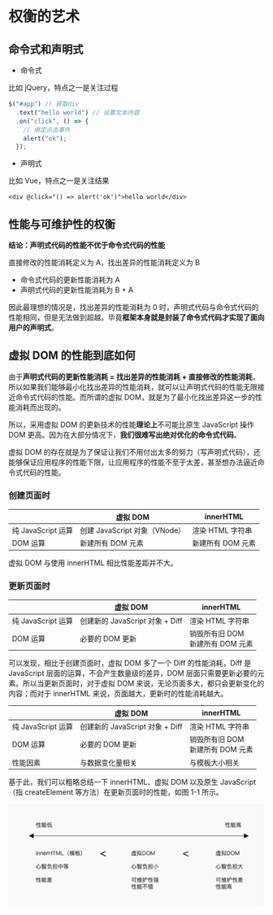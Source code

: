 # 权衡的艺术

## 命令式和声明式

- 命令式

比如 jQuery，特点之一是关注过程

```javascript
$("#app") // 获取div
  .text("hello world") // 设置文本内容
  .on("click", () => {
    // 绑定点击事件
    alert("ok");
  });
```

- 声明式

比如 Vue，特点之一是关注结果

```vue
<div @click="() => alert('ok')">hello world</div>
```

## 性能与可维护性的权衡

**结论：声明式代码的性能不优于命令式代码的性能**

直接修改的性能消耗定义为 A，找出差异的性能消耗定义为 B

- 命令式代码的更新性能消耗为 A
- 声明式代码的更新性能消耗为 B + A

因此最理想的情况是，找出差异的性能消耗为 0 时，声明式代码与命令式代码的性能相同，但是无法做到超越。毕竟**框架本身就是封装了命令式代码才实现了面向用户的声明式**。

## 虚拟 DOM 的性能到底如何

由于**声明式代码的更新性能消耗 = 找出差异的性能消耗 + 直接修改的性能消耗**，所以如果我们能够最小化找出差异的性能消耗，就可以让声明式代码的性能无限接近命令式代码的性能。而所谓的虚拟 DOM，就是为了最小化找出差异这一步的性能消耗而出现的。

所以，采用虚拟 DOM 的更新技术的性能**理论上**不可能比原生 JavaScript 操作 DOM 更高。因为在大部分情况下，**我们很难写出绝对优化的命令式代码**。

虚拟 DOM 的存在就是为了保证让我们不用付出太多的努力（写声明式代码），还能够保证应用程序的性能下限，让应用程序的性能不至于太差，甚至想办法逼近命令式代码的性能。

### 创建页面时

|                    | 虚拟 DOM                      | innerHTML         |
| ------------------ | ----------------------------- | ----------------- |
| 纯 JavaScript 运算 | 创建 JavaScript 对象（VNode） | 渲染 HTML 字符串  |
| DOM 运算           | 新建所有 DOM 元素             | 新建所有 DOM 元素 |

虚拟 DOM 与使用 innerHTML 相比性能差距并不大。

### 更新页面时

|                    | 虚拟 DOM                        | innerHTML                            |
| ------------------ | ------------------------------- | ------------------------------------ |
| 纯 JavaScript 运算 | 创建新的 JavaScript 对象 + Diff | 渲染 HTML 字符串                     |
| DOM 运算           | 必要的 DOM 更新                 | 销毁所有旧 DOM <br>新建所有 DOM 元素 |

可以发现，相比于创建页面时，虚拟 DOM 多了一个 Diff 的性能消耗，Diff 是 JavaScript 层面的运算，不会产生数量级的差异，DOM 层面只需要更新必要的元素。所以当更新页面时，对于虚拟 DOM 来说，无论页面多大，都只会更新变化的内容；而对于 innerHTML 来说，页面越大，更新时的性能消耗越大。

|                    | 虚拟 DOM                        | innerHTML                            |
| ------------------ | ------------------------------- | ------------------------------------ |
| 纯 JavaScript 运算 | 创建新的 JavaScript 对象 + Diff | 渲染 HTML 字符串                     |
| DOM 运算           | 必要的 DOM 更新                 | 销毁所有旧 DOM <br>新建所有 DOM 元素 |
| 性能因素           | 与数据变化量相关                | 与模板大小相关                       |

基于此，我们可以粗略总结一下 innerHTML、虚拟 DOM 以及原生 JavaScript（指 createElement 等方法）在更新页面时的性能，如图 1-1 所示。

![alt 图1-1](./images/vue-1.jpg)
